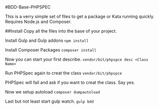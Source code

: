 #BDD-Base-PHPSPEC

This is a verry simple set of files to get a package or Kata running quickly.
Requires Node.js and Composer.

##Install
Copy all the files into the base of your project.

Install Gulp and Gulp addons
```npm install ```

Install Composer Packages
```composer install```

Now you can start your first describe.
``` vendor/bit/phpspce desc <Class Name> ```

Run PHPSpec again to creat the class
``` vendor/bit/phpspce ```

PHPSpec will fail and ask if you want to creat the class.
Say yes.

Now we setup autoload
```composer dumpautoload```

Last but not least start gulp watch.
```gulp bdd```



